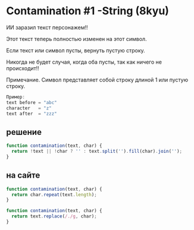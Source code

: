 # Contamination #1 -String (8kyu)

ИИ заразил текст персонажем!!

Этот текст теперь полностью изменен на этот символ.

Если текст или символ пусты, вернуть пустую строку.

Никогда не будет случая, когда оба пусты, так как ничего не происходит!!

Примечание. Символ представляет собой строку длиной 1 или пустую строку.

```js
Пример:
text before = "abc"
character   = "z"
text after  = "zzz"
```

## решение

```js
function contamination(text, char) {
  return !text || !char ? '' : text.split('').fill(char).join('');
}
```

## на сайте

```js
function contamination(text, char) {
  return char.repeat(text.length);
}

function contamination(text, char) {
  return text.replace(/./g, char);
}
```
